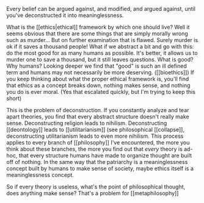 Every belief can be argued against, and modified, and argued against, until you've deconstructed it into meaninglessness.

What is the [[ethics|ethical]] framework by which one should live? Well it seems obvious that there are some things that are simply morally wrong such as murder... But on further examination that is flawed. Surely murder is ok if it saves a thousand people! What if we abstract a bit and go with this: do the most good for as many humans as possible. It's better, it allows us to murder one to save a thousand, but it still leaves questions. What is good? Why humans? Looking deeper we find that "good" is such an ill defined term and humans may not necessarily be more deserving. ([[bioethics]]) If you keep thinking about what the proper ethical framework is, you'll find that ethics as a concept breaks down, nothing makes sense, and nothing you do is ever moral. (Yes that escalated quickly, but I'm trying to keep this short)

This is the problem of deconstruction. If you constantly analyze and tear apart theories, you find that every abstract structure doesn't really make sense. Deconstructing religion leads to nihilism. Deconstructing [[deontology]] leads to [[utilitarianism]] (see philosophical [[collapse]], deconstructing utilitarianism leads to even more nihilism. This process applies to every branch of [[philosophy]] I've encountered, the more you think about these branches, the more you find out that *every* theory is ad-hoc, that every structure humans have made to organize thought are built off of nothing. In the same way that the patriarchy is a meaninglessness concept built by humans to make sense of society, maybe ethics itself is a meaninglessness concept.

So if every theory is useless, what's the point of philosophical thought, does anything make sense? That's a problem for [[metaphilosophy]]
